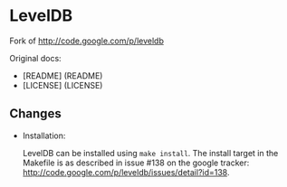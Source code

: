 LevelDB
=======

Fork of http://code.google.com/p/leveldb

Original docs:

* [README] (README)
* [LICENSE] (LICENSE)

Changes
-------

* Installation:

  LevelDB can be installed using `make install`. The install target in the Makefile is as described in issue #138 on the google tracker: http://code.google.com/p/leveldb/issues/detail?id=138.
